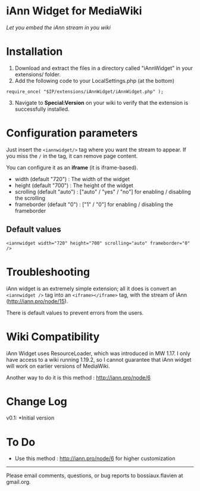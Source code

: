 iAnn Widget for MediaWiki
=========================

*Let you embed the iAnn stream in you wiki*

Installation
============

 1. Download and extract the files in a directory called "iAnnWidget" in your extensions/ folder.
 2. Add the following code to your LocalSettings.php (at the bottom)

 `require_once( "$IP/extensions/iAnnWidget/iAnnWidget.php" );`

 3. Navigate to **Special:Version** on your wiki to verify that the extension is successfully installed.

Configuration parameters
========================

Just insert the `<iannwidget/>` tag where you want the stream to appear. If you miss the `/` in the tag, it can remove page content.

You can configure it as an **iframe** (it is iframe-based).

 - width (default "720") : The width of the widget
 - height (default "700") : The height of the widget
 - scrolling (default "auto") : ["auto" / "yes" / "no"] for enabling / disabling the scrolling
 - frameborder (default "0") : ["1" / "0"] for enabling / disabling the frameborder

Default values
--------------

    <iannwidget width="720" height="700" scrolling="auto" frameborder="0" />

Troubleshooting
===============

iAnn widget is an extremely simple extension; all it does is convert an `<iannwidget />` tag into an `<iframe></iframe>` tag, with the stream of iAnn (http://iann.pro/node/15).

There is default values to prevent errors from the users.

Wiki Compatibility
==================

iAnn Widget uses ResourceLoader, which was introduced in MW 1.17. I only have access to a wiki running 1.19.2, so I cannot guarantee that iAnn widget will work on earlier versions of MediaWiki.

Another way to do it is this method : http://iann.pro/node/6

Change Log
==========

v0.1:
*Initial version

To Do
=====

 - Use this method : http://iann.pro/node/6 for higher customization


----------


Please email comments, questions, or bug reports to bossiaux.flavien at gmail.org.